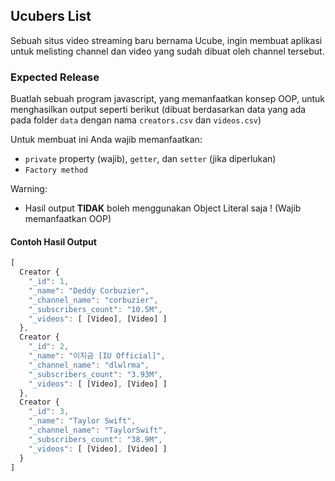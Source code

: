 ## Ucubers List
Sebuah situs video streaming baru bernama Ucube, ingin membuat aplikasi untuk melisting channel dan
video yang sudah dibuat oleh channel tersebut.

### Expected Release
Buatlah sebuah program javascript, yang memanfaatkan konsep OOP, untuk menghasilkan output seperti berikut
(dibuat berdasarkan data yang ada pada folder `data` dengan nama `creators.csv` dan `videos.csv`)

Untuk membuat ini Anda wajib memanfaatkan:
- `private` property (wajib), `getter`, dan `setter` (jika diperlukan)
- `Factory method`

Warning:
- Hasil output **TIDAK** boleh menggunakan Object Literal saja ! (Wajib memanfaatkan OOP)

#### Contoh Hasil Output
```javascript
[
  Creator {
    "_id": 1,
    "_name": "Deddy Corbuzier",
    "_channel_name": "corbuzier",
    "_subscribers_count": "10.5M",
    "_videos": [ [Video], [Video] ]
  },
  Creator {
    "_id": 2,
    "_name": "이지금 [IU Official]",
    "_channel_name": "dlwlrma",
    "_subscribers_count": "3.93M",
    "_videos": [ [Video], [Video] ]
  },
  Creator {
    "_id": 3,
    "_name": "Taylor Swift",
    "_channel_name": "TaylorSwift",
    "_subscribers_count": "38.9M",
    "_videos": [ [Video], [Video] ]
  }
]
```